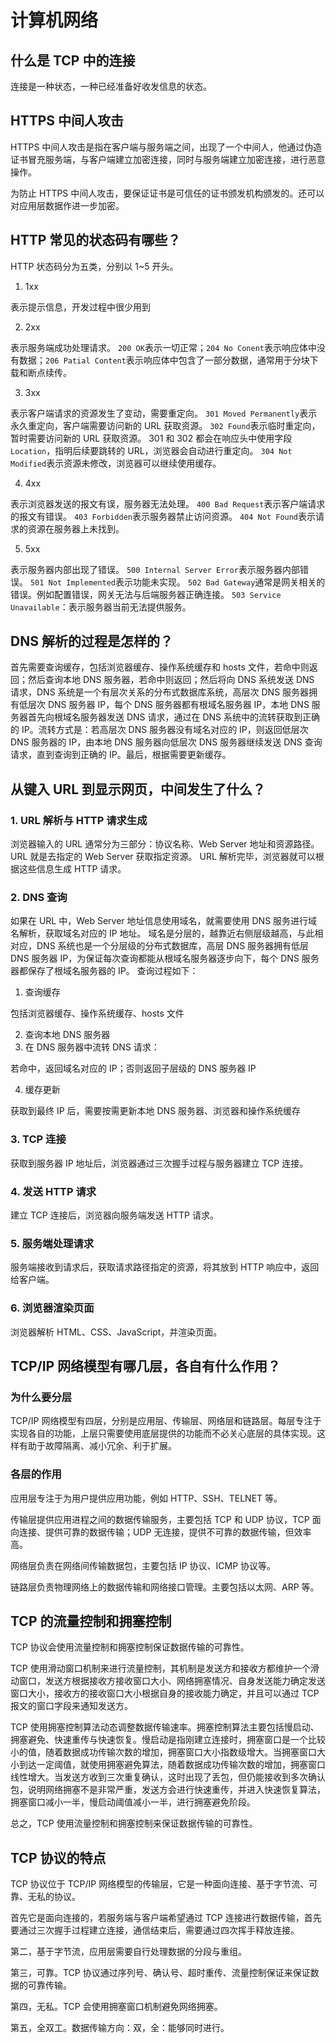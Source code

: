 # 计算机网络

## 什么是 TCP 中的连接
连接是一种状态，一种已经准备好收发信息的状态。

## HTTPS 中间人攻击

HTTPS 中间人攻击是指在客户端与服务端之间，出现了一个中间人，他通过伪造证书冒充服务端，与客户端建立加密连接，同时与服务端建立加密连接，进行恶意操作。

为防止 HTTPS 中间人攻击，要保证证书是可信任的证书颁发机构颁发的。还可以对应用层数据作进一步加密。

## HTTP 常见的状态码有哪些？

HTTP 状态码分为五类，分别以 1~5 开头。

1. 1xx

表示提示信息，开发过程中很少用到

2. 2xx

表示服务端成功处理请求。
`200 OK`表示一切正常；`204 No Conent`表示响应体中没有数据；`206 Patial Content`表示响应体中包含了一部分数据，通常用于分块下载和断点续传。

3. 3xx

表示客户端请求的资源发生了变动，需要重定向。
`301 Moved Permanently`表示永久重定向，客户端需要访问新的 URL 获取资源。
`302 Found`表示临时重定向，暂时需要访问新的 URL 获取资源。
301 和 302 都会在响应头中使用字段 `Location`，指明后续要跳转的 URL，浏览器会自动进行重定向。
`304 Not Modified`表示资源未修改，浏览器可以继续使用缓存。

4. 4xx

表示浏览器发送的报文有误，服务器无法处理。
`400 Bad Request`表示客户端请求的报文有错误。
`403 Forbidden`表示服务器禁止访问资源。
`404 Not Found`表示请求的资源在服务器上未找到。

5. 5xx

表示服务器内部出现了错误。
`500 Internal Server Error`表示服务器内部错误。
`501 Not Implemented`表示功能未实现。
`502 Bad Gateway`通常是网关相关的错误。例如配置错误，网关无法与后端服务器正确连接。
`503 Service Unavailable`：表示服务器当前无法提供服务。

## DNS 解析的过程是怎样的？

首先需要查询缓存，包括浏览器缓存、操作系统缓存和 hosts 文件，若命中则返回；然后查询本地 DNS 服务器，若命中则返回；然后将向 DNS 系统发送 DNS 请求，DNS 系统是一个有层次关系的分布式数据库系统，高层次 DNS 服务器拥有低层次 DNS 服务器 IP，每个 DNS 服务器都有根域名服务器 IP，本地 DNS 服务器首先向根域名服务器发送 DNS 请求，通过在 DNS 系统中的流转获取到正确的 IP。流转方式是：若高层次 DNS 服务器没有域名对应的 IP，则返回低层次 DNS 服务器的 IP，由本地 DNS 服务器向低层次 DNS 服务器继续发送 DNS 查询请求，直到查询到正确的 IP。最后，根据需要更新缓存。

## 从键入 URL 到显示网页，中间发生了什么？

### 1. URL 解析与 HTTP 请求生成

浏览器输入的 URL 通常分为三部分：协议名称、Web Server 地址和资源路径。URL 就是去指定的 Web Server 获取指定资源。
URL 解析完毕，浏览器就可以根据这些信息生成 HTTP 请求。

### 2. DNS 查询

如果在 URL 中，Web Server 地址信息使用域名，就需要使用 DNS 服务进行域名解析，获取域名对应的 IP 地址。
域名是分层的，越靠近右侧层级越高，与此相对应，DNS 系统也是一个分层级的分布式数据库，高层 DNS 服务器拥有低层 DNS 服务器 IP，为保证每次查询都能从根域名服务器逐步向下，每个 DNS 服务器都保存了根域名服务器的 IP。
查询过程如下：

1. 查询缓存

包括浏览器缓存、操作系统缓存、hosts 文件

2. 查询本地 DNS 服务器
3. 在 DNS 服务器中流转 DNS 请求：

若命中，返回域名对应的 IP；否则返回子层级的 DNS 服务器 IP

4. 缓存更新

获取到最终 IP 后，需要按需更新本地 DNS 服务器、浏览器和操作系统缓存

### 3. TCP 连接

获取到服务器 IP 地址后，浏览器通过三次握手过程与服务器建立 TCP 连接。

### 4. 发送 HTTP 请求

建立 TCP 连接后，浏览器向服务端发送 HTTP 请求。

### 5. 服务端处理请求

服务端接收到请求后，获取请求路径指定的资源，将其放到 HTTP 响应中，返回给客户端。

### 6. 浏览器渲染页面

浏览器解析 HTML、CSS、JavaScript，并渲染页面。

## TCP/IP 网络模型有哪几层，各自有什么作用？

### 为什么要分层

TCP/IP 网络模型有四层，分别是应用层、传输层、网络层和链路层。每层专注于实现各自的功能，上层只需要使用底层提供的功能而不必关心底层的具体实现。这样有助于故障隔离、减小冗余、利于扩展。

### 各层的作用

应用层专注于为用户提供应用功能，例如 HTTP、SSH、TELNET 等。

传输层提供应用进程之间的数据传输服务，主要包括 TCP 和 UDP 协议，TCP 面向连接、提供可靠的数据传输；UDP 无连接，提供不可靠的数据传输，但效率高。

网络层负责在网络间传输数据包，主要包括 IP 协议、ICMP 协议等。

链路层负责物理网络上的数据传输和网络接口管理。主要包括以太网、ARP 等。

## TCP 的流量控制和拥塞控制

TCP 协议会使用流量控制和拥塞控制保证数据传输的可靠性。

TCP 使用滑动窗口机制来进行流量控制，其机制是发送方和接收方都维护一个滑动窗口，发送方根据接收方接收窗口大小、网络拥塞情况、自身发送能力确定发送窗口大小，接收方的接收窗口大小根据自身的接收能力确定，并且可以通过 TCP 报文的窗口字段来通知发送方。

TCP 使用拥塞控制算法动态调整数据传输速率。拥塞控制算法主要包括慢启动、拥塞避免、快速重传与快速恢复。慢启动是指刚建立连接时，拥塞窗口是一个比较小的值，随着数据成功传输次数的增加，拥塞窗口大小指数级增大。当拥塞窗口大小到达一定阈值，就使用拥塞避免算法，随着数据成功传输次数的增加，拥塞窗口线性增大。当发送方收到三次重复确认，这时出现了丢包，但仍能接收到多次确认包，说明网络拥塞不是非常严重，发送方会进行快速重传，并进入快速恢复算法，拥塞窗口减小一半，慢启动阈值减小一半，进行拥塞避免阶段。

总之，TCP 使用流量控制和拥塞控制来保证数据传输的可靠性。

## TCP 协议的特点

TCP 协议位于 TCP/IP 网络模型的传输层，它是一种面向连接、基于字节流、可靠、无私的协议。

首先它是面向连接的，若服务端与客户端希望通过 TCP 连接进行数据传输，首先要通过三次握手过程建立连接，通信结束后，需要通过四次挥手释放连接。

第二，基于字节流，应用层需要自行处理数据的分段与重组。

第三，可靠。TCP 协议通过序列号、确认号、超时重传、流量控制保证来保证数据的可靠传输。

第四，无私。TCP 会使用拥塞窗口机制避免网络拥塞。

第五，全双工。数据传输方向：双，全：能够同时进行。
